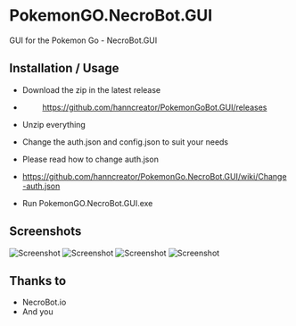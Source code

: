 #  PokemonGO.NecroBot.GUI
GUI for the Pokemon Go - NecroBot.GUI

## Installation / Usage
 - Download the zip in the latest release
  -          https://github.com/hanncreator/PokemonGoBot.GUI/releases
 - Unzip everything
 - Change the auth.json and
config.json to suit your needs


- Please read how to change 
auth.json
 - https://github.com/hanncreator/PokemonGo.NecroBot.GUI/wiki/Change-auth.json

- Run  PokemonGO.NecroBot.GUI.exe

## Screenshots
![Screenshot](https://raw.githubusercontent.com/hanncreator/PokemonGo.NecroBot.GUI/master/Screenshots/screen1.png "Screenshot")
![Screenshot](https://raw.githubusercontent.com/hanncreator/PokemonGoBot.GUI/master/Screenshots/screen2.png "Screenshot")
![Screenshot](https://raw.githubusercontent.com/hanncreator/PokemonGoBot.GUI/master/Screenshots/screen3.png "Screenshot")
![Screenshot](https://raw.githubusercontent.com/hanncreator/PokemonGoBot.GUI/master/Screenshots/screen4.png "Screenshot")


## Thanks to
- NecroBot.io
- And you
